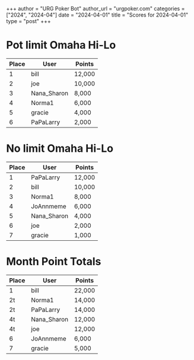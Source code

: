 +++
author = "URG Poker Bot"
author_url = "urgpoker.com"
categories = ["2024", "2024-04"]
date = "2024-04-01"
title = "Scores for 2024-04-01"
type = "post"
+++
# Pot limit Omaha Hi-Lo

| Place | User | Points |
|-------|------|--------|
| 1 | bill | 12,000 |
| 2 | joe | 10,000 |
| 3 | Nana_Sharon | 8,000 |
| 4 | Norma1 | 6,000 |
| 5 | gracie | 4,000 |
| 6 | PaPaLarry | 2,000 |

# No limit Omaha Hi-Lo

| Place | User | Points |
|-------|------|--------|
| 1 | PaPaLarry | 12,000 |
| 2 | bill | 10,000 |
| 3 | Norma1 | 8,000 |
| 4 | JoAnnmeme | 6,000 |
| 5 | Nana_Sharon | 4,000 |
| 6 | joe | 2,000 |
| 7 | gracie | 1,000 |

# Month Point Totals

| Place | User | Points |
|-------|------|--------|
| 1 | bill | 22,000 |
| 2t | Norma1 | 14,000 |
| 2t | PaPaLarry | 14,000 |
| 4t | Nana_Sharon | 12,000 |
| 4t | joe | 12,000 |
| 6 | JoAnnmeme | 6,000 |
| 7 | gracie | 5,000 |
